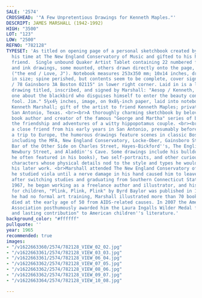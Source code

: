 ```yaml
---
SALE: '2574'
CROSSHEAD: '"A Few Unpretentious Drawings for Kenneth Maples."'
DESCRIPT: JAMES MARSHALL (1942-1992)
HIGH: "3500"
LOT: "123"
LOW: "2500"
REFNO: "782128"
TYPESET: 'As titled on opening page of a personal sketchbook created by Marshall during
  his time at The New England Conservatory of Music and gifted to his high school
  friend.  Single unbound Quaker Artist Tablet containing 22 numbered full-page watercolor
  and ink drawings, some mounted, others drawn directly onto the page, a final sheet
  ("the end / Love, J"). Notebook measures 253x350 mm; 10x14 inches, drawings vary
  in size; spine perished, but contents seem to be complete, cover signed "Marshall
  / 78 Gainsboro 3A Boston 02115" in lower right corner. Laid in is a loose, separate
  drawing titled, inscribed, and signed by Marshall: "Aesop / Kenneth, this is the
  one about the blackbird who disguises himself to enter the beauty contest. The old
  fool. Jim." 5¼x4½ inches, image, on 9x8¼-inch paper, laid into notebook. <br><br>Provenance:
  Kenneth Marshall; gift of the artist to friend Kenneth Maples; private collection,
  San Antonio, Texas. <br><br>A thoroughly charming sketchbook by beloved children''s
  book author and creator of the famous "George and Martha" series of books about
  the friendship and adventures of a witty hippopotamus couple. <br><br>Created for
  a close friend from his early years in San Antonio, presumably before Marshall planned
  a trip to Europe, the humorous drawings feature scenes in classic Boston area locations
  including the MFA, New England Conservatory, Locke-Ober, Gainsboro Street,  The
  Bar of the Other Side on Charles Street, Hayes-Bickford''s, The English Tea Room,
  Newbury Street, and Aladdin''s Cave. Some drawings include his bulldog Irene (whom
  he often featured in his books), two self-portraits, and other curious animals and
  characters whose physical details nod to the style and types he would develop in
  his later work. <br>Marshall attended The New England Conservatory of Music where
  he studied viola until a nerve damage in his hand caused him to leave. Not long
  after switching studies and graduating from Southern Connecticut State College in
  1967, he began working as a freelance author and illustrator, and his first book
  for children, "Plink, Plink, Plink" by Byrd Baylor was published in 1970.  Although
  he had no formal art training, Marshall illustrated more than 70 books before he
  died at the early age of 50 from AIDS-related causes. In 2007 the American Library
  Association posthumously awarded him the Laura Ingalls Wilder Medal for a "substantial
  and lasting contribution" to American children''s literature.'
background_color: "#ffffff"
pullquote: ''
year: 1965
recommended: true
images:
- "/v1622663360/2574/782128_VIEW_02_02.jpg"
- "/v1622663361/2574/782128_VIEW_03_03.jpg"
- "/v1622663361/2574/782128_VIEW_06_04.jpg"
- "/v1622663362/2574/782128_VIEW_07_05.jpg"
- "/v1622663362/2574/782128_VIEW_08_06.jpg"
- "/v1622663362/2574/782128_VIEW_09_07.jpg"
- "/v1622663364/2574/782128_VIEW_10_08.jpg"

---
```

